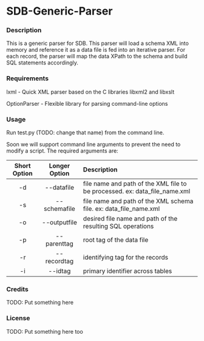 SDB-Generic-Parser
==================
### Description
This is a generic parser for SDB. This parser will load a schema XML into memory and reference it as a data file is fed into an iterative parser. For each record, the parser will map the data XPath to the schema and build SQL statements accordingly. 

### Requirements
lxml - Quick XML parser based on the C libraries libxml2 and libxslt

OptionParser - Flexible library for parsing command-line options


### Usage
Run test.py (TODO: change that name) from the command line.

Soon we will support command line arguments to prevent the need to modify a script. The required arguments are:

| Short Option        | Longer Option               | Description  |
| :-------------: |:-------------:| :----- |
| -d | --datafile | file name and path of the XML file to be processed. ex: data_file_name.xml |
| -s | --schemafile | file name and path of the XML schema file. ex: data_file_name.xml |
| -o | --outputfile | desired file name and path of the resulting SQL operations |
| -p | --parenttag | root tag of the data file |
| -r | --recordtag | identifying tag for the records |
| -i | --idtag | primary identifier across tables |
  
  
### Credits
TODO: Put something here

### License
TODO: Put something here too
